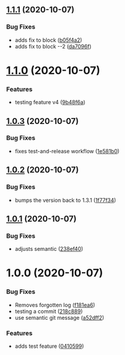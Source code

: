 ## [1.1.1](https://github.com/trouble/metal-ui/compare/v1.1.0...v1.1.1) (2020-10-07)


### Bug Fixes

* adds fix to block ([b05f4a2](https://github.com/trouble/metal-ui/commit/b05f4a2932b3829dc71cf0da748dc40f4bcccb80))
* adds fix to block --2 ([da7096f](https://github.com/trouble/metal-ui/commit/da7096f7394cb035517cd5c7b99a810c8dbf5af8))

# [1.1.0](https://github.com/trouble/metal-ui/compare/v1.0.3...v1.1.0) (2020-10-07)


### Features

* testing feature v4 ([9b48f6a](https://github.com/trouble/metal-ui/commit/9b48f6a624efe49a90d5d92807f026968675a239))

## [1.0.3](https://github.com/trouble/metal-ui/compare/v1.0.2...v1.0.3) (2020-10-07)


### Bug Fixes

* fixes test-and-release workflow ([1e581b0](https://github.com/trouble/metal-ui/commit/1e581b06859602d48b27ac8191773a1dedd0e833))

## [1.0.2](https://github.com/trouble/metal-ui/compare/v1.0.1...v1.0.2) (2020-10-07)


### Bug Fixes

* bumps the version back to 1.3.1 ([1f77f34](https://github.com/trouble/metal-ui/commit/1f77f348c923913b61b588ff5685ed527c3c8f95))

## [1.0.1](https://github.com/trouble/metal-ui/compare/v1.0.0...v1.0.1) (2020-10-07)


### Bug Fixes

* adjusts semantic ([238ef40](https://github.com/trouble/metal-ui/commit/238ef409b30a684d1db2085d9ac78ebbc13a3786))

# 1.0.0 (2020-10-07)


### Bug Fixes

* Removes forgotten log ([f181ea6](https://github.com/trouble/metal-ui/commit/f181ea6e2f93d4478f3dedd6b99931f56a58fef7))
* testing a commit ([218c889](https://github.com/trouble/metal-ui/commit/218c889f1ffdc60a43c09b6433eb7523b165b3c3))
* use semantic git message ([a52dff2](https://github.com/trouble/metal-ui/commit/a52dff24586953bc556a5fac7afdf31e53c6ef3d))


### Features

* adds test feature ([0410599](https://github.com/trouble/metal-ui/commit/0410599b5432ef7680935b822e6e055b4c1e08c3))
